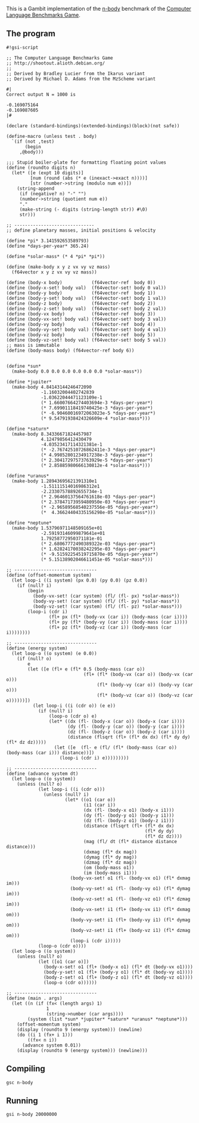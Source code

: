 This is a Gambit implementation of the
[n-body](http://shootout.alioth.debian.org/gp4sandbox/benchmark.php?test=nbody&lang=all)
benchmark of the [Computer Language Benchmarks
Game](Programming_language_shootout "wikilink").

## The program

    #!gsi-script
    
    ;; The Computer Language Benchmarks Game
    ;; http://shootout.alioth.debian.org/
    ;;
    ;; Derived by Bradley Lucier from the Ikarus variant
    ;; Derived by Michael D. Adams from the MzScheme variant
    
    #|
    Correct output N = 1000 is
    
    -0.169075164
    -0.169087605
    |#
    
    (declare (standard-bindings)(extended-bindings)(block)(not safe))
    
    (define-macro (unless test . body)
      `(if (not ,test)
           (begin
         ,@body)))
    
    ;;; Stupid boiler-plate for formatting floating point values
    (define (roundto digits n)
      (let* ([e (expt 10 digits)]
             [num (round (abs (* e (inexact->exact n))))]
             [str (number->string (modulo num e))])
        (string-append
         (if (negative? n) "-" "")
         (number->string (quotient num e))
         "."
         (make-string (- digits (string-length str)) #\0)
         str)))
    
    ;; ------------------------------
    ;; define planetary masses, initial positions & velocity
    
    (define *pi* 3.141592653589793)
    (define *days-per-year* 365.24)
    
    (define *solar-mass* (* 4 *pi* *pi*))
    
    (define (make-body x y z vx vy vz mass)
      (f64vector x y z vx vy vz mass))
    
    (define (body-x body)           (f64vector-ref  body 0))
    (define (body-x-set! body val)  (f64vector-set! body 0 val))
    (define (body-y body)           (f64vector-ref  body 1))
    (define (body-y-set! body val)  (f64vector-set! body 1 val))
    (define (body-z body)           (f64vector-ref  body 2))
    (define (body-z-set! body val)  (f64vector-set! body 2 val))
    (define (body-vx body)          (f64vector-ref  body 3))
    (define (body-vx-set! body val) (f64vector-set! body 3 val))
    (define (body-vy body)          (f64vector-ref  body 4))
    (define (body-vy-set! body val) (f64vector-set! body 4 val))
    (define (body-vz body)          (f64vector-ref  body 5))
    (define (body-vz-set! body val) (f64vector-set! body 5 val))
    ;; mass is immutable
    (define (body-mass body) (f64vector-ref body 6))
    
    
    (define *sun*
      (make-body 0.0 0.0 0.0 0.0 0.0 0.0 *solar-mass*))
    
    (define *jupiter*
      (make-body 4.84143144246472090
                 -1.16032004402742839
                 -1.03622044471123109e-1
                 (* 1.66007664274403694e-3 *days-per-year*)
                 (* 7.69901118419740425e-3 *days-per-year*)
                 (* -6.90460016972063023e-5 *days-per-year*)
                 (* 9.54791938424326609e-4 *solar-mass*)))
    
    (define *saturn*
      (make-body 8.34336671824457987
                 4.12479856412430479
                 -4.03523417114321381e-1
                 (* -2.76742510726862411e-3 *days-per-year*)
                 (* 4.99852801234917238e-3 *days-per-year*)
                 (* 2.30417297573763929e-5 *days-per-year*)
                 (* 2.85885980666130812e-4 *solar-mass*)))
    
    (define *uranus*
      (make-body 1.28943695621391310e1
                 -1.51111514016986312e1
                 -2.23307578892655734e-1
                 (* 2.96460137564761618e-03 *days-per-year*)
                 (* 2.37847173959480950e-03 *days-per-year*)
                 (* -2.96589568540237556e-05 *days-per-year*)
                 (*  4.36624404335156298e-05 *solar-mass*)))
    
    (define *neptune*
      (make-body 1.53796971148509165e+01
                 -2.59193146099879641e+01
                 1.79258772950371181e-01
                 (* 2.68067772490389322e-03 *days-per-year*)
                 (* 1.62824170038242295e-03 *days-per-year*)
                 (* -9.51592254519715870e-05 *days-per-year*)
                 (* 5.15138902046611451e-05 *solar-mass*)))
    
    ;; -------------------------------
    (define (offset-momentum system)
      (let loop-i ((i system) (px 0.0) (py 0.0) (pz 0.0))
        (if (null? i)
            (begin
              (body-vx-set! (car system) (fl/ (fl- px) *solar-mass*))
              (body-vy-set! (car system) (fl/ (fl- py) *solar-mass*))
              (body-vz-set! (car system) (fl/ (fl- pz) *solar-mass*)))
            (loop-i (cdr i)
                    (fl+ px (fl* (body-vx (car i)) (body-mass (car i))))
                    (fl+ py (fl* (body-vy (car i)) (body-mass (car i))))
                    (fl+ pz (fl* (body-vz (car i)) (body-mass (car i))))))))
    
    ;; -------------------------------
    (define (energy system)
      (let loop-o ((o system) (e 0.0))
        (if (null? o)
            e
            (let ([e (fl+ e (fl* 0.5 (body-mass (car o))
                                 (fl+ (fl* (body-vx (car o)) (body-vx (car o)))
                                      (fl* (body-vy (car o)) (body-vy (car o)))
                                      (fl* (body-vz (car o)) (body-vz (car o))))))])
              (let loop-i ((i (cdr o)) (e e))
                (if (null? i)
                    (loop-o (cdr o) e)
                    (let* ((dx (fl- (body-x (car o)) (body-x (car i))))
                           (dy (fl- (body-y (car o)) (body-y (car i))))
                           (dz (fl- (body-z (car o)) (body-z (car i))))
                           (distance (flsqrt (fl+ (fl* dx dx) (fl* dy dy) (fl* dz dz)))))
                      (let ([e  (fl- e (fl/ (fl* (body-mass (car o)) (body-mass (car i))) distance))])
                        (loop-i (cdr i) e)))))))))
    
    ;; -------------------------------
    (define (advance system dt)
      (let loop-o ((o system))
        (unless (null? o)
                (let loop-i ((i (cdr o)))
                  (unless (null? i)
                          (let* ((o1 (car o))
                                 (i1 (car i))
                                 (dx (fl- (body-x o1) (body-x i1)))
                                 (dy (fl- (body-y o1) (body-y i1)))
                                 (dz (fl- (body-z o1) (body-z i1)))
                                 (distance (flsqrt (fl+ (fl* dx dx)
                                                        (fl* dy dy)
                                                        (fl* dz dz))))
                                 (mag (fl/ dt (fl* distance distance distance)))
                                 (dxmag (fl* dx mag))
                                 (dymag (fl* dy mag))
                                 (dzmag (fl* dz mag))
                                 (om (body-mass o1))
                                 (im (body-mass i1)))
                            (body-vx-set! o1 (fl- (body-vx o1) (fl* dxmag im)))
                            (body-vy-set! o1 (fl- (body-vy o1) (fl* dymag im)))
                            (body-vz-set! o1 (fl- (body-vz o1) (fl* dzmag im)))
                            (body-vx-set! i1 (fl+ (body-vx i1) (fl* dxmag om)))
                            (body-vy-set! i1 (fl+ (body-vy i1) (fl* dymag om)))
                            (body-vz-set! i1 (fl+ (body-vz i1) (fl* dzmag om)))
                            (loop-i (cdr i)))))
                (loop-o (cdr o))))
      (let loop-o ((o system))
        (unless (null? o)
                (let ([o1 (car o)])
                  (body-x-set! o1 (fl+ (body-x o1) (fl* dt (body-vx o1))))
                  (body-y-set! o1 (fl+ (body-y o1) (fl* dt (body-vy o1))))
                  (body-z-set! o1 (fl+ (body-z o1) (fl* dt (body-vz o1))))
                  (loop-o (cdr o))))))
    
    ;; -------------------------------
    (define (main . args)
      (let ((n (if (fx< (length args) 1)
                   1
                   (string->number (car args))))
            (system (list *sun* *jupiter* *saturn* *uranus* *neptune*)))
        (offset-momentum system)
        (display (roundto 9 (energy system))) (newline)
        (do ((i 1 (fx+ i 1)))
            ((fx< n i))
          (advance system 0.01))
        (display (roundto 9 (energy system))) (newline)))

## Compiling

    gsc n-body

## Running

    gsi n-body 20000000
